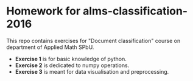 # Homework for alms-classification-2016

This repo contains exercises for "Document classification" course on department of Applied Math SPbU. 
- __Exercise 1__ is for basic knowledge of python.
- __Exercise 2__ is dedicated to numpy operations.
- __Exercise 3__ is meant for data visualisation and preprocessing.
